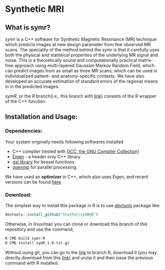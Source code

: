# Synthetic MRI

## What is symr?

*symr* is a C++ software for Synthetic Magnetic Resonance (MR) technique which predicts images at new design parameter from few observed MR scans. The speciality of the method behind the *symr* is that it carefully uses both the physical and statistical properties of the underlying MR signal and noise. This is a theoretically sound and computationally practical matrix-free approach using multi-layered Gaussain Markov Random Field, which can predict images from as small as three MR scans, which can be used in individualized patient- and anatomy-specific contexts. We have also developed an accurate estimation of standard errors of the regional means in in the predicted images. 

*symR*, or the *R* branch(i.e., this branch with [link](https://github.com/StatPal/symr/tree/R)) consists of the R wrapper of the C++ function.  



## Installation and Usage:

### Dependencies:

Your system originally needs following softwares installed
* C++ compiler (tested with [GCC, the GNU Compiler Collection](https://gcc.gnu.org))
* [Eigen](https://eigen.tuxfamily.org/index.php?title=Main_Page) - a header only C++ library
* [gsl library](https://www.gnu.org/software/gsl/) for bessel functions
* [openmp](https://www.openmp.org/) for parallel processing.

We have used an **optimizer** in C++, which also uses Eigen, and recent versions can be found [here](https://github.com/PatWie/CppNumericalSolvers)

### Download:

The simplest way to install this package in R is to use [devtools](https://CRAN.R-project.org/package=devtools) package like:
```R
devtools::install_github("StatPal/symR@R")
```

Otherwise, in linux/mac you can clone or download this branch of this repository and use the command,
```bash
R CMD build symr-R
R CMD install symR_1.0.tzr.gz
```
Without using git, you can go to the [link](https://github.com/StatPal/symr) to branch R, download it (you may directly download from this [link](https://github.com/StatPal/symr/archive/refs/heads/R.zip)) and unzip it and then issue the previous command with R installed. 
 


